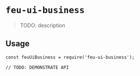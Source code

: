 # `feu-ui-business`

> TODO: description

## Usage

```
const feuUiBusiness = require('feu-ui-business');

// TODO: DEMONSTRATE API
```
